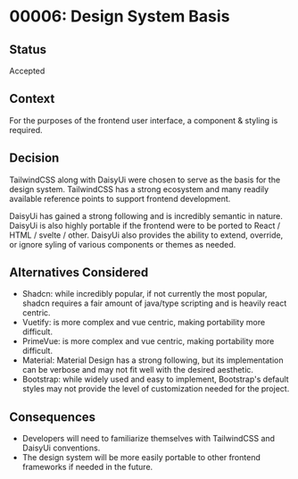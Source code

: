 # 00006: Design System Basis

## Status

Accepted

## Context

For the purposes of the frontend user interface, a component & styling is required.

## Decision

TailwindCSS along with DaisyUi were chosen to serve as the basis for the design system. TailwindCSS has a strong ecosystem and many readily available reference points to support frontend development.

DaisyUi has gained a strong following and is incredibly semantic in nature. DaisyUi is also highly portable if the frontend were to be ported to React / HTML / svelte / other. DaisyUi also provides the ability to extend, override, or ignore syling of various components or themes as needed.

## Alternatives Considered

- Shadcn: while incredibly popular, if not currently the most popular, shadcn requires a fair amount of java/type scripting and is heavily react centric.
- Vuetify: is more complex and vue centric, making portability more difficult.
- PrimeVue: is more complex and vue centric, making portability more difficult.
- Material: Material Design has a strong following, but its implementation can be verbose and may not fit well with the desired aesthetic.
- Bootstrap: while widely used and easy to implement, Bootstrap's default styles may not provide the level of customization needed for the project.

## Consequences

- Developers will need to familiarize themselves with TailwindCSS and DaisyUi conventions.
- The design system will be more easily portable to other frontend frameworks if needed in the future.
